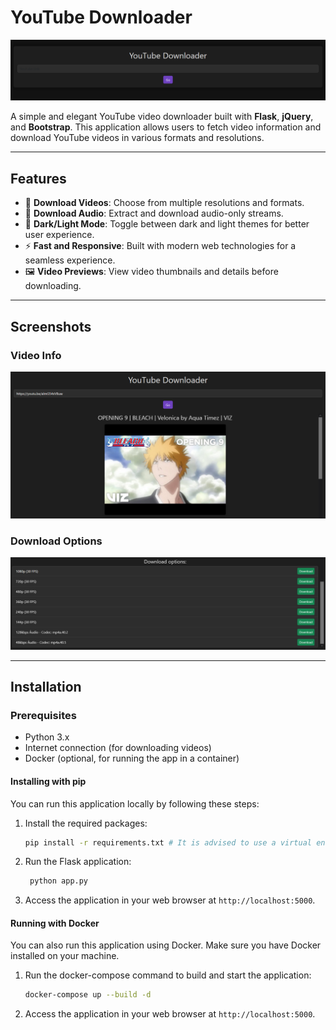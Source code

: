 # YouTube Downloader

![YouTube Downloader](imgs/home.png)

A simple and elegant YouTube video downloader built with **Flask**, **jQuery**, and **Bootstrap**. This application allows users to fetch video information and download YouTube videos in various formats and resolutions.

---

## Features

- 🎥 **Download Videos**: Choose from multiple resolutions and formats.
- 🎵 **Download Audio**: Extract and download audio-only streams.
- 🌙 **Dark/Light Mode**: Toggle between dark and light themes for better user experience.
- ⚡ **Fast and Responsive**: Built with modern web technologies for a seamless experience.
- 🖼️ **Video Previews**: View video thumbnails and details before downloading.

---

## Screenshots

### Video Info
![Video Info](imgs/video_info.png)

### Download Options
![Options](imgs/options.png)

---

## Installation
### Prerequisites
- Python 3.x
- Internet connection (for downloading videos)
- Docker (optional, for running the app in a container)

#### Installing with pip
You can run this application locally by following these steps:

1. Install the required packages:
   ```bash
   pip install -r requirements.txt # It is advised to use a virtual environment
   ```

2. Run the Flask application:
   ```bash
    python app.py
    ```

2. Access the application in your web browser at `http://localhost:5000`.

#### Running with Docker
You can also run this application using Docker. Make sure you have Docker installed on your machine.  
1. Run the docker-compose command to build and start the application:
   ```bash
   docker-compose up --build -d
   ```
2. Access the application in your web browser at `http://localhost:5000`.